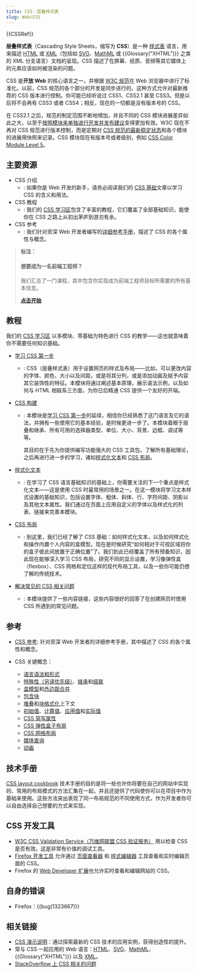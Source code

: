```yaml
---
title: CSS：层叠样式表
slug: Web/CSS
---
```


{{CSSRef}}

**层叠样式表**（Cascading Style Sheets，缩写为 **CSS**）是一种 [样式表](/zh-CN/docs/Web/API/StyleSheet) 语言，用来描述 [HTML](/zh-CN/docs/Web/HTML) 或 [XML](/zh-CN/docs/Web/XML/XML_introduction)（包括如 [SVG](/zh-CN/docs/Web/SVG)、[MathML](/zh-CN/docs/Web/MathML) 或 {{Glossary("XHTML")}} 之类的 XML 分支语言）文档的呈现。CSS 描述了在屏幕、纸质、音频等其它媒体上的元素应该如何被渲染的问题。

CSS 是**开放 Web** 的核心语言之一，并根据 [W3C 规范](https://www.w3.org/Style/CSS/#specs)在 Web 浏览器中进行了标准化。以前，CSS 规范的各个部分的开发是同步进行的，这种方式允许对最新推荐的 CSS 版本进行控制。你可能已经听说过 CSS1、CSS2.1 甚至 CSS3。但是以后将不会再有 CSS3 或者 CSS4；相反，现在的一切都是没有版本号的 CSS。

在 CSS2.1 之后，规范的制定范围不断地增加，并且不同的 CSS 模块进展差异如此之大，以至于[按照模块来单独进行开发并发布建议](https://www.w3.org/Style/CSS/current-work)变得更加有效。W3C 现在不再对 CSS 规范进行版本控制，而是定期对 [CSS 规范的最新稳定状态](https://www.w3.org/TR/css/)和各个模块的进展用快照来记录。CSS 模块现在有版本号或者级别，例如 [CSS Color Module Level 5](https://drafts.csswg.org/css-color-5/)。

## 主要资源

- CSS 介绍
  - : 如果你是 Web 开发的新手，请务必阅读我们的 [CSS 基础](/zh-CN/docs/Learn/Getting_started_with_the_web/CSS_basics)文章以学习 CSS 的含义和用法。
- CSS 教程
  - : 我们的 [CSS 学习区](/zh-CN/docs/Learn/CSS)包含了丰富的教程，它们覆盖了全部基础知识，能使你在 CSS 之路上从初出茅庐到游刃有余。
- CSS 参考
  - : 我们针对资深 Web 开发者编写的[详细参考手册](/zh-CN/docs/Web/CSS/Reference)，描述了 CSS 的各个属性与概念。

> **标注：**
>
> #### 想要成为一名前端工程师？
>
> 我们汇总了一门课程，其中包含你实现成为前端工程师目标所需要的所有基本信息。
>
> [**点击开始**](/zh-CN/docs/Learn/Front-end_web_developer)

## 教程

我们的 [CSS 学习区](/zh-CN/docs/Learn/CSS) 以多模块、零基础为特色进行 CSS 的教学——这也就意味着你不需要任何知识基础。

- [学习 CSS 第一步](/zh-CN/docs/Learn/CSS/First_steps)
  - : CSS（层叠样式表）用于设置网页的样式及布局——比如，可以更改内容的字体、颜色、大小以及间距，或是将其分列，或是添加动画及赋予内容其它装饰性的特征。本模块将通过阐述基本原理，展示语法示例，以及如何与 HTML 相联系三方面，为你日后精通 CSS 提供一个友好的开端。
- [CSS 构建](/zh-CN/docs/Learn/CSS/Building_blocks)

  - : 本模块是[学习 CSS 第一步](/zh-CN/docs/Learn/CSS/First_steps)的延续，相信你已经熟悉了这门语言及它的语法，并拥有一些使用它的基本经验，是时候更进一步了。本模块着眼于层叠和继承、所有可用的选择器类型、单位、大小、背景、边框、调试等等。

    其目的在于先为你提供编写功能强大的 CSS 工具包，了解所有基础理论，之后再进行进一步的学习，诸如[样式化文本](/zh-CN/docs/Learn/CSS/Styling_text)和 [CSS 布局](/zh-CN/docs/Learn/CSS/CSS_layout)。

- [样式化文本](/zh-CN/docs/Learn/CSS/Styling_text)
  - : 在学习了 CSS 语言基础知识的基础上，你需要关注的下一个重点是样式化文本——这是使用 CSS 时最常用的场景之一。在这一模块将学习文本样式设置的基础知识，包括设置字体、粗体、斜体、行、字符间距、阴影以及其他文本属性。我们通过在页面上应用自定义的字体以及样式化的列表、链接来完善本模块。
- [CSS 布局](/zh-CN/docs/Learn/CSS/CSS_layout)
  - : 到这里，我们已经了解了 CSS 基础：如何样式化文本，以及如何样式化和操作内置个人内容的盒模型。现在是时候研究“如何相对于可视区域将你的盒子彼此间放置于正确位置”了。我们到此已经覆盖了所有预备知识，因此现在能够深入学习 CSS 布局，研究不同的显示设置，学习像弹性盒（flexbox）、CSS 网格和定位这样的现代布局工具，以及一些你可能仍想了解的传统技术。
- [解决常见的 CSS 相关问题](/zh-CN/docs/Learn/CSS/Howto)
  - : 本模块提供了一些内容链接，这些内容很好的回答了在创建网页时使用 CSS 所遇到的常见问题。

## 参考

- [CSS 参考](/zh-CN/docs/Web/CSS/Reference): 针对资深 Web 开发者的详细参考手册，其中描述了 CSS 的各个属性和概念。
- CSS 关键概念：

  - [语言语法和形式](/zh-CN/docs/Web/CSS/Syntax)
  - [特殊性（另译优先级）](/zh-CN/docs/Web/CSS/Specificity)、[继承](/zh-CN/docs/Web/CSS/inheritance)和[级联](/zh-CN/docs/Web/CSS/Cascade)
  - [盒模型](/zh-CN/docs/Web/CSS/box_model)和[外边距合并](/zh-CN/docs/Web/CSS/margin_collapsing)
  - [包含块](/zh-CN/docs/Web/CSS/Containing_Block)
  - [堆叠](/zh-CN/docs/Web/CSS/Understanding_z-index/The_stacking_context)和[块格式化](/zh-CN/docs/Web/CSS/Block_formatting_context)上下文
  - [初始值](/zh-CN/docs/Web/CSS/initial_value)、[计算值](/zh-CN/docs/Web/CSS/computed_value)、[应用值](/zh-CN/docs/Web/CSS/used_value)和[实际值](/zh-CN/docs/Web/CSS/actual_value)
  - [CSS 简写属性](/zh-CN/docs/Web/CSS/Shorthand_properties)
  - [CSS 弹性盒子布局](/zh-CN/docs/Web/CSS/CSS_Flexible_Box_Layout)
  - [CSS 网格布局](/zh-CN/docs/Web/CSS/CSS_Grid_Layout)
  - [媒体查询](/zh-CN/docs/Web/CSS/Media_Queries)
  - [动画](/zh-CN/docs/Web/CSS/animation)

## 技术手册

[CSS layout cookbook](/zh-CN/docs/Web/CSS/Layout_cookbook) 技术手册的目的是将一些也许你将要在自己的网站中实现的、常用的布局模式的方法汇集在一起，并且还提供了代码使你可以在项目中作为基础来使用。这些方法突出表现了同一布局规范的不同使用方式，作为开发者你可以自由选择自己想要的方式来实现。

## CSS 开发工具

- [W3C CSS Validation Service（万维网联盟 CSS 验证服务）](http://jigsaw.w3.org/css-validator/) 用以检查 CSS 是否有效。这是非常有价值的调试工具。
- [Firefox 开发工具](https://firefox-source-docs.mozilla.org/devtools-user/index.html) 允许通过 [页面查看器](https://firefox-source-docs.mozilla.org/devtools-user/page_inspector/index.html) 和 [样式编辑器](https://firefox-source-docs.mozilla.org/devtools-user/style_editor/index.html) 工具查看和实时编辑页面的 CSS。
- Firefox 的 [Web Developer 扩展](https://addons.mozilla.org/zh-CN/firefox/addon/web-developer/)也允许实时查看和编辑网站的 CSS。

## 自身的错误

- Firefox：{{bug(1323667)}}

## 相关链接

- [CSS 演示说明](/zh-CN/docs/Web/Demos#css)：通过探索最新的 CSS 技术的应用实例，获得创造性的提升。
- 常与 CSS 一起应用的 Web 语言：[HTML](/zh-CN/docs/Web/HTML)、[SVG](/zh-CN/docs/Web/SVG)、[MathML](/zh-CN/docs/Web/MathML)、{{Glossary("XHTML")}} 以及 [XML](/zh-CN/docs/Web/XML/XML_introduction)。
- [StackOverflow 上 CSS 相关的问题](http://stackoverflow.com/questions/tagged/css)
